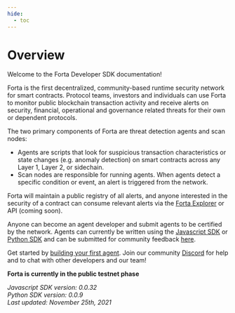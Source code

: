 ```yaml
---
hide:
  - toc
---
```


# Overview

Welcome to the Forta Developer SDK documentation!

Forta is the first decentralized, community-based runtime security network for smart contracts. Protocol teams, investors and individuals can use Forta to monitor public blockchain transaction activity and receive alerts on security, financial, operational and governance related threats for their own or dependent protocols.

The two primary components of Forta are threat detection agents and scan nodes:

- Agents are scripts that look for suspicious transaction characteristics or state changes (e.g. anomaly detection) on smart contracts across any Layer 1, Layer 2, or sidechain.
- Scan nodes are responsible for running agents. When agents detect a specific condition or event, an alert is triggered from the network.

Forta will maintain a public registry of all alerts, and anyone interested in the security of a contract can consume relevant alerts via the [Forta Explorer](https://explorer.forta.network/) or API (coming soon).

Anyone can become an agent developer and submit agents to be certified by the network. Agents can currently be written using the [Javascript SDK](https://www.npmjs.com/package/forta-agent) or [Python SDK](https://pypi.org/project/forta-agent/) and can be submitted for community feedback [here](https://discord.gg/2KaMS9wvPS).

Get started by [building your first agent](quickstart.md). Join our community [Discord](https://discord.gg/DUju5Dh4J9) for help and to chat with other developers and our team!

**Forta is currently in the public testnet phase**

_Javascript SDK version: 0.0.32_<br>
_Python SDK version: 0.0.9_<br>
_Last updated: November 25th, 2021_
